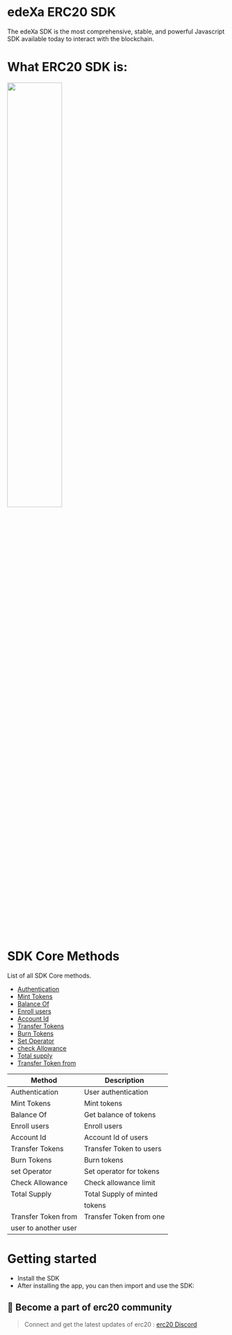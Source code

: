 # edeXa ERC20 SDK

The edeXa SDK is the most comprehensive, stable, and powerful Javascript SDK available today to interact with the blockchain.

# What ERC20 SDK is:

[<img src="https://account-files-bucket.s3.ap-south-1.amazonaws.com/accounts/assets/images/edexa-blue.svg" width="50%">](https://youtu.be/-9YlRpETt7U 'Now at edeXa')

# SDK Core Methods

List of all SDK Core methods.

- [Authentication](/docs-md/ERC20/authenticate.md)
- [Mint Tokens](/docs-md/ERC20/mint_token.md)
- [Balance Of](/docs-md/ERC20/balance_of.md)
- [Enroll users](/docs-md/ERC20/enroll_users.md)
- [Account Id](/docs-md/ERC20/accountId.md)
- [Transfer Tokens](/docs-md/ERC20/transfer_token.md)
- [Burn Tokens](/docs-md/ERC20/burn_tokens.md)
- [Set Operator](/docs-md/ERC20/set_operator.md)
- [check Allowance](/docs-md/ERC20/check_Allowance.md)
- [Total supply](/docs-md/ERC20/total_supply.md)
- [Transfer Token from](/docs-md/ERC20/transfer_token_from.md)

| Method                   | Description              |
| ------------------------ | ------------------------ |
| Authentication           | User authentication      |
| Mint Tokens              | Mint tokens              |
| Balance Of               | Get balance of tokens    |
| Enroll users             | Enroll users   |
| Account Id               | Account Id of users      |
| Transfer Tokens          | Transfer Token to users  |
| Burn Tokens              | Burn tokens              |
| set Operator             |  Set operator for  tokens|
| Check Allowance          | Check allowance limit    |
| Total Supply             | Total Supply of minted   |
                           |   tokens                 |
| Transfer Token from      | Transfer Token from  one
                              user to another user    |


# Getting started

- Install the SDK
- After installing the app, you can then import and use the SDK:

## 🖖 Become a part of erc20 community

> Connect and get the latest updates of erc20 : [erc20 Discord](https://discord.gg/mzqgaUz6)
